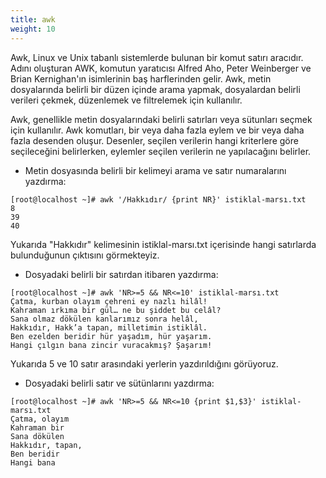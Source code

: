 ```yaml
---
title: awk
weight: 10
---
```


Awk, Linux ve Unix tabanlı sistemlerde bulunan bir komut satırı aracıdır. Adını oluşturan AWK, komutun yaratıcısı Alfred Aho, Peter Weinberger ve Brian Kernighan'ın isimlerinin baş harflerinden gelir. Awk, metin dosyalarında belirli bir düzen içinde arama yapmak, dosyalardan belirli verileri çekmek, düzenlemek ve filtrelemek için kullanılır.

Awk, genellikle metin dosyalarındaki belirli satırları veya sütunları seçmek için kullanılır. Awk komutları, bir veya daha fazla eylem ve bir veya daha fazla desenden oluşur. Desenler, seçilen verilerin hangi kriterlere göre seçileceğini belirlerken, eylemler seçilen verilerin ne yapılacağını belirler.


- Metin dosyasında belirli bir kelimeyi arama ve satır numaralarını yazdırma:

```tpl
[root@localhost ~]# awk '/Hakkıdır/ {print NR}' istiklal-marsı.txt 
8
39
40
```

Yukarıda "Hakkıdır" kelimesinin istiklal-marsı.txt içerisinde hangi satırlarda bulunduğunun çıktısını görmekteyiz.

- Dosyadaki belirli bir satırdan itibaren yazdırma:


```tpl
[root@localhost ~]# awk 'NR>=5 && NR<=10' istiklal-marsı.txt 
Çatma, kurban olayım çehreni ey nazlı hilâl!
Kahraman ırkıma bir gül… ne bu şiddet bu celâl?
Sana olmaz dökülen kanlarımız sonra helâl,
Hakkıdır, Hakk’a tapan, milletimin istiklâl.
Ben ezelden beridir hür yaşadım, hür yaşarım.
Hangi çılgın bana zincir vuracakmış? Şaşarım!
```

Yukarıda 5 ve 10 satır arasındaki yerlerin yazdırıldığını görüyoruz.


- Dosyadaki belirli satır ve sütünlarını yazdırma:

```tpl
[root@localhost ~]# awk 'NR>=5 && NR<=10 {print $1,$3}' istiklal-marsı.txt 
Çatma, olayım
Kahraman bir
Sana dökülen
Hakkıdır, tapan,
Ben beridir
Hangi bana
```




